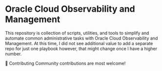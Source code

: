 # Oracle Cloud Observability and Management
This repository is collection of scripts, utilities, and tools to simplify and automate common administrative tasks with Oracle Cloud Observability and Management.
At this time, I did not see additional value to add a separate repo for just one playbook however, that might change once I have a higher number.

🤝 Contributing
Community contributions are most welcome!


